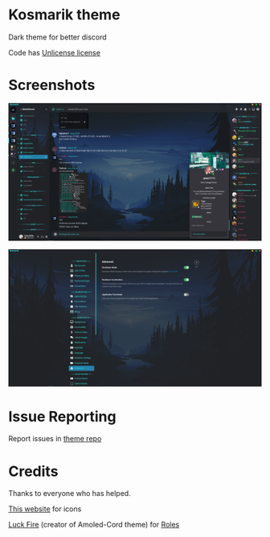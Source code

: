 # Kosmarik theme
Dark theme for better discord

Code has [Unlicense license](https://unlicense.org/)
# Screenshots
![General looking](https://raw.githubusercontent.com/svorogaze/bd-Kosmarik-theme/a29fd1ae120977f2cd3097b3597951cf1c3de604/screenshots/general.PNG)

![Settings](https://raw.githubusercontent.com/svorogaze/bd-Kosmarik-theme/a29fd1ae120977f2cd3097b3597951cf1c3de604/screenshots/settings.PNG)
# Issue Reporting
Report issues in [theme repo](https://github.com/svorogaze/bd-Kosmarik-theme)

# Credits
Thanks to everyone who has helped.

[This website](https://icons8.com) for icons

[Luck Fire](https://github.com/LuckFire) (creator of Amoled-Cord theme) for [Roles](https://github.com/LuckFire/amoled-cord/blob/main/src/addons/_filled-roles.scss)